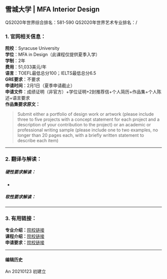 ## 雪城大学 | MFA Interior Design

QS2020年世界综合排名：581-590
QS2020年世界艺术专业排名：/


### 1. 官网相关信息：

**院校**：Syracuse University  
**学位**：MFA in Design（此课程仅提供夏季入学）  
**学制**：2年  
**费用**：51,033美元/年   
**语言**：TOEFL最低总分100；IELTS最低总分6.5  
**GRE要求**：不要求  
**申请时间**：2月1日（夏季申请截止）  
**申请文件**：成绩证明（非官方）+学位证明+2封推荐信+个人简历+作品集+个人陈述+语言要求  
**作品集要求原文：**   
> Submit either a portfolio of design work or artwork (please include three to five projects with a concept statement for each project and a description of your contribution to the project) or an academic or professional writing sample (please include one to two examples, no longer than 20 pages each, with a briefly written statement to describe each item)




---


### 2. 翻译与解读：

##### 硬性要求解读：
-



##### 软性要求解读：


---


### 3. 有用链接：

**专业介绍：**[院校链接](https://www.cla.purdue.edu/academic/rueffschool/ad/interior/graduate_program.html)  
**课程介绍：**[院校链接](https://cla.purdue.edu/academic/rueffschool/ad/interior/courses.html)  
**申请要求：**[院校链接](https://cla.purdue.edu/academic/rueffschool/ad/mfa/apply.html?_ga=2.169353377.1822242421.1611384998-1145139644.1611384998)



---


#### 编辑历史

An 20210123 初建立
